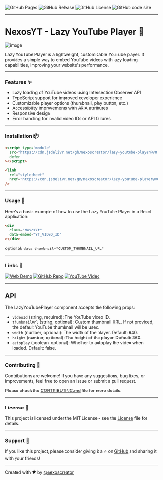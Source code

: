 ![GitHub Pages](https://img.shields.io/github/deployments/nexoscreator/lazy-youtube-player/github-pages.svg?style=flat-square&color=cyan)
![GitHub Release](https://img.shields.io/github/v/release/nexoscreator/lazy-youtube-player.svg?style=flat-square&color=cyan)
![GitHub License](https://img.shields.io/github/license/nexoscreator/lazy-youtube-player.svg?style=flat-square&color=cyan)
![GitHub code size](https://img.shields.io/github/languages/code-size/nexoscreator/lazy-youtube-player.svg?style=flat-square&color=cyan)

---

# NexosYT - Lazy YouTube Player 🎥

![image](.github/preview.gif)

Lazy YouTube Player is a lightweight, customizable YouTube player. It provides a simple way to embed YouTube videos with lazy loading capabilities, improving your website's performance.

---

### Features ✨

- Lazy loading of YouTube videos using Intersection Observer API
- TypeScript support for improved developer experience
- Customizable player options (thumbnail, play button, etc.)
- Accessibility improvements with ARIA attributes
- Responsive design
- Error handling for invalid video IDs or API failures

---

### Installation 📦

```html
<script type='module'
  src="https://cdn.jsdelivr.net/gh/nexoscreator/lazy-youtube-player@v0.1.0/yt-player.min.js"
  defer
></script>

<link
  rel="stylesheet"
  href="https://cdn.jsdelivr.net/gh/nexoscreator/lazy-youtube-player@v0.1.0/yt-player.min.css"
/>
```

---

### Usage 🚀

Here's a basic example of how to use the Lazy YouTube Player in a React application:

```html
<div
  class="NexosYt"
  data-embed="YT_VIDEO_ID"
></div>
```

optional: `data-thumbnail="CUSTOM_THUMBNAIL_URL"`

---

### Links 🔗

[![Web Demo](https://img.shields.io/badge/Web-Demo-blue?style=for-the-badge&logo=google-chrome)](https://nexoscreator.github.io/lazy-youtube-player)
[![GitHub Repo](https://img.shields.io/badge/GitHub-Repo-green?style=for-the-badge&logo=github)](https://github.com/nexoscreator/lazy-youtube-player)
[![YouTube Video](https://img.shields.io/badge/YouTube-Video-red?style=for-the-badge&logo=youtube)](https://youtu.be/rMnDe0iEGRs?si=B2viVesOhHYusbBG)

---

## API

The LazyYouTubePlayer component accepts the following props:

- `videoId` (string, required): The YouTube video ID.
- `thumbnailUrl` (string, optional): Custom thumbnail URL. If not provided, the default YouTube thumbnail will be used.
- `width` (number, optional): The width of the player. Default: 640.
- `height` (number, optional): The height of the player. Default: 360.
- `autoplay` (boolean, optional): Whether to autoplay the video when loaded. Default: false.

---

### Contributing 🤝

Contributions are welcome! If you have any suggestions, bug fixes, or improvements, feel free to open an issue or submit a pull request.

Please check the [CONTRIBUTING.md](CONTRIBUTING.md) file for more details.

---

### License 📄

This project is licensed under the MIT License - see the [License](LICENSE) file for details.

---

### Support 💖

If you like this project, please consider giving it a ⭐ on [GitHub](https://github.com/nexoscreator/lazy-youtube-player) and sharing it with your friends!

---

Created with ❤️ by [@nexoscreator](https://github.com/nexoscreator)